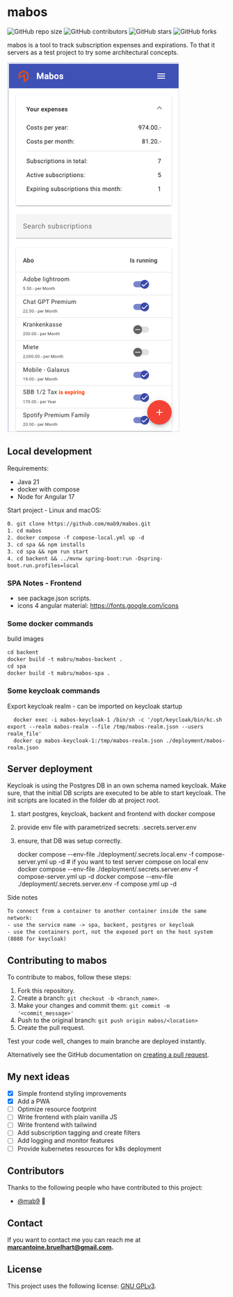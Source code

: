 # mabos

<!--- These are examples. See https://shields.io for others or to customize this set of shields. You might want to include dependencies, project status and licence info here --->
![GitHub repo size](https://img.shields.io/github/repo-size/mab9/mabos)
![GitHub contributors](https://img.shields.io/github/contributors/mab9/mabos)
![GitHub stars](https://img.shields.io/github/stars/mab9/mabos?style=social)
![GitHub forks](https://img.shields.io/github/forks/mab9/mabos?style=social)
<!--![Twitter Follow](https://img.shields.io/twitter/follow/mab9?style=social)-->

mabos is a tool to track subscription expenses and expirations. To that it servers as a test project to try some architectural concepts.

![pwa home view](spa/src/assets/pwa.png "pwa home view")

## Local development

Requirements:
- Java 21
- docker with compose
- Node for Angular 17

Start project - Linux and macOS:
```
0. git clone https://github.com/mab9/mabos.git
1. cd mabos
2. docker compose -f compose-local.yml up -d
3. cd spa && npm installs
3. cd spa && npm run start
4. cd backent && ../mvnw spring-boot:run -Dspring-boot.run.profiles=local
```

### SPA Notes - Frontend

- see package.json scripts.
- icons 4 angular material: https://fonts.google.com/icons


### Some docker commands

build images

    cd backent
    docker build -t mabru/mabos-backent .
    cd spa
    docker build -t mabru/mabos-spa .

### Some keycloak commands

Export keycloak realm - can be imported on keycloak startup

      docker exec -i mabos-keycloak-1 /bin/sh -c '/opt/keycloak/bin/kc.sh export --realm mabos-realm --file /tmp/mabos-realm.json --users realm_file'
      docker cp mabos-keycloak-1:/tmp/mabos-realm.json ./deployment/mabos-realm.json


## Server deployment

Keycloak is using the Postgres DB in an own schema named keycloak.
Make sure, that the initial DB scripts are executed to be able to start keycloak.
The init scripts are located in the folder db at project root.


1. start postgres, keycloak, backent and frontend with docker compose
2. provide env file with parametrized secrets: .secrets.server.env
3. ensure, that DB was setup correctly.

   docker compose --env-file ./deployment/.secrets.local.env -f compose-server.yml up -d # if you want to test server compose on local env
   docker compose --env-file ./deployment/.secrets.server.env -f compose-server.yml up -d
   docker compose --env-file ./deployment/.secrets.server.env -f compose.yml up -d

Side notes

    To connect from a container to another container inside the same network:
    - use the service name -> spa, backent, postgres or keycloak
    - use the containers port, not the exposed port on the host system (8080 for keycloak)




## Contributing to mabos
<!--- If your README is long or you have some specific process or steps you want contributors to follow, consider creating a separate CONTRIBUTING.md file--->
To contribute to mabos, follow these steps:

1. Fork this repository.
2. Create a branch: `git checkout -b <branch_name>`.
3. Make your changes and commit them: `git commit -m '<commit_message>'`
4. Push to the original branch: `git push origin mabos/<location>`
5. Create the pull request.

Test your code well, changes to main branche are deployed instantly.

Alternatively see the GitHub documentation on [creating a pull request](https://help.github.com/en/github/collaborating-with-issues-and-pull-requests/creating-a-pull-request).

## My next ideas

- [x] Simple frontend styling improvements 
- [x] Add a PWA
- [ ] Optimize resource footprint
- [ ] Write frontend with plain vanilla JS
- [ ] Write frontend with tailwind
- [ ] Add subscription tagging and create filters 
- [ ] Add logging and monitor features
- [ ] Provide kubernetes resources for k8s deployment

## Contributors

Thanks to the following people who have contributed to this project:

* [@mab9](https://github.com/mab9) 📖

<!-- You might want to consider using something like the [All Contributors](https://github.com/all-contributors/all-contributors) specification and its [emoji key](https://allcontributors.org/docs/en/emoji-key). -->

## Contact

If you want to contact me you can reach me at **marcantoine.bruelhart@gmail.com.**

## License
<!--- If you're not sure which open license to use see https://choosealicense.com/--->

This project uses the following license: [GNU GPLv3](https://choosealicense.com/licenses/gpl-3.0/).











